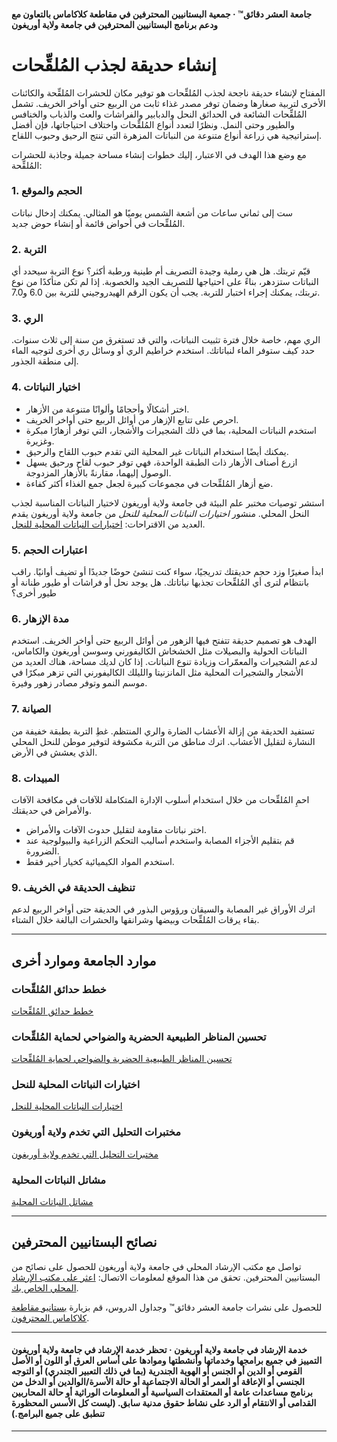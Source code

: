 #### جامعة العشر دقائق™ · جمعية البستانيين المحترفين في مقاطعة كلاكاماس بالتعاون مع ودعم برنامج البستانيين المحترفين في جامعة ولاية أوريغون

# إنشاء حديقة لجذب المُلقِّحات

المفتاح لإنشاء حديقة ناجحة لجذب المُلقِّحات هو توفير مكان للحشرات المُلقِّحة والكائنات الأخرى لتربية صغارها وضمان توفر مصدر غذاء ثابت من الربيع حتى أواخر الخريف. تشمل المُلقِّحات الشائعة في الحدائق النحل والدبابير والفراشات والعث والذباب والخنافس والطيور وحتى النمل. ونظرًا لتعدد أنواع المُلقِّحات واختلاف احتياجاتها، فإن أفضل إستراتيجية هي زراعة أنواع متنوعة من النباتات المزهرة التي تنتج الرحيق وحبوب اللقاح.

مع وضع هذا الهدف في الاعتبار، إليك خطوات إنشاء مساحة جميلة وجاذبة للحشرات المُلقِّحة:

### 1. الحجم والموقع

ست إلى ثماني ساعات من أشعة الشمس يوميًا هو المثالي. يمكنك إدخال نباتات المُلقِّحات في أحواض قائمة أو إنشاء حوض جديد.

### 2. التربة

قيّم تربتك. هل هي رملية وجيدة التصريف أم طينية ورطبة أكثر؟ نوع التربة سيحدد أي النباتات ستزدهر، بناءً على احتياجها للتصريف الجيد والخصوبة. إذا لم تكن متأكدًا من نوع تربتك، يمكنك إجراء اختبار للتربة. يجب أن يكون الرقم الهيدروجيني للتربة بين 6.0 و7.0.

### 3. الري

الري مهم، خاصة خلال فترة تثبيت النباتات، والتي قد تستغرق من سنة إلى ثلاث سنوات. حدد كيف ستوفر الماء لنباتاتك. استخدم خراطيم الري أو وسائل ري أخرى لتوجيه الماء إلى منطقة الجذور.

### 4. اختيار النباتات

- اختر أشكالًا وأحجامًا وألوانًا متنوعة من الأزهار.
- احرص على تتابع الإزهار من أوائل الربيع حتى أواخر الخريف.
- استخدم النباتات المحلية، بما في ذلك الشجيرات والأشجار، التي توفر أزهارًا مبكرة وغزيرة.
- يمكنك أيضًا استخدام النباتات غير المحلية التي تقدم حبوب اللقاح والرحيق.
- ازرع أصناف الأزهار ذات الطبقة الواحدة، فهي توفر حبوب لقاح ورحيق يسهل الوصول إليهما، مقارنةً بالأزهار المزدوجة.
- ضع أزهار المُلقِّحات في مجموعات كبيرة لجعل جمع الغذاء أكثر كفاءة.

استشر توصيات مختبر علم البيئة في جامعة ولاية أوريغون لاختيار النباتات المناسبة لجذب النحل المحلي. منشور *اختيارات النباتات المحلية للنحل* من جامعة ولاية أوريغون يقدم العديد من الاقتراحات: [اختيارات النباتات المحلية للنحل](https://extension.oregonstate.edu/catalog/pub/em-9363-native-plant-picks-bees).

### 5. اعتبارات الحجم

ابدأ صغيرًا وزد حجم حديقتك تدريجيًا، سواء كنت تنشئ حوضًا جديدًا أو تضيف أوانيًا. راقب بانتظام لترى أي المُلقِّحات تجذبها نباتاتك. هل يوجد نحل أو فراشات أو طيور طنانة أو طيور أخرى؟

### 6. مدة الإزهار

الهدف هو تصميم حديقة تتفتح فيها الزهور من أوائل الربيع حتى أواخر الخريف. استخدم النباتات الحولية والبصيلات مثل الخشخاش الكاليفورني وسوسن أوريغون والكاماس، لدعم الشجيرات والمعمّرات وزيادة تنوع النباتات. إذا كان لديك مساحة، هناك العديد من الأشجار والشجيرات المحلية مثل المانزنيتا والليلك الكاليفورني التي تزهر مبكرًا في موسم النمو وتوفر مصادر زهور وفيرة.

### 7. الصيانة

تستفيد الحديقة من إزالة الأعشاب الضارة والري المنتظم. غطِ التربة بطبقة خفيفة من النشارة لتقليل الأعشاب. اترك مناطق من التربة مكشوفة لتوفير موطن للنحل المحلي الذي يعشش في الأرض.

### 8. المبيدات

احمِ المُلقِّحات من خلال استخدام أسلوب الإدارة المتكاملة للآفات في مكافحة الآفات والأمراض في حديقتك.

- اختر نباتات مقاومة لتقليل حدوث الآفات والأمراض.
- قم بتقليم الأجزاء المصابة واستخدم أساليب التحكم الزراعية والبيولوجية عند الضرورة.
- استخدم المواد الكيميائية كخيار أخير فقط.

### 9. تنظيف الحديقة في الخريف

اترك الأوراق غير المصابة والسيقان ورؤوس البذور في الحديقة حتى أواخر الربيع لدعم بقاء يرقات المُلقِّحات وبيضها وشرانقها والحشرات البالغة خلال الشتاء.

---

## موارد الجامعة وموارد أخرى

### خطط حدائق المُلقِّحات

[خطط حدائق المُلقِّحات](https://ucdavis.app.box.com/s/h88bp60ucq6mk82w9v8eubtvuqecw1bi)

### تحسين المناظر الطبيعية الحضرية والضواحي لحماية المُلقِّحات

[تحسين المناظر الطبيعية الحضرية والضواحي لحماية المُلقِّحات](https://extension.oregonstate.edu/catalog/pub/em-9289-enhancing-urban-suburban-landscapes-protect-pollinators)

### اختيارات النباتات المحلية للنحل

[اختيارات النباتات المحلية للنحل](https://extension.oregonstate.edu/catalog/pub/em-9363-native-plant-picks-bees)

### مختبرات التحليل التي تخدم ولاية أوريغون

[مختبرات التحليل التي تخدم ولاية أوريغون](https://www.oregon.gov/ODA/programs/Pesticides/Documents/2020/AnalyticalLabsServingOregon.pdf)

### مشاتل النباتات المحلية

[مشاتل النباتات المحلية](https://portlandnativeplants.org/native-plant-nurseries)

---

## نصائح البستانيين المحترفين

تواصل مع مكتب الإرشاد المحلي في جامعة ولاية أوريغون للحصول على نصائح من البستانيين المحترفين. تحقق من هذا الموقع لمعلومات الاتصال: [اعثر على مكتب الإرشاد المحلي الخاص بك](https://extension.oregonstate.edu/find-us).

للحصول على نشرات جامعة العشر دقائق™ وجداول الدروس، قم بزيارة [بستانيو مقاطعة كلاكاماس المحترفون](https://cmastergardeners.org).

---

#### خدمة الإرشاد في جامعة ولاية أوريغون · تحظر خدمة الإرشاد في جامعة ولاية أوريغون التمييز في جميع برامجها وخدماتها وأنشطتها وموادها على أساس العرق أو اللون أو الأصل القومي أو الدين أو الجنس أو الهوية الجندرية (بما في ذلك التعبير الجندري) أو التوجه الجنسي أو الإعاقة أو العمر أو الحالة الاجتماعية أو حالة الأسرة/الوالدين أو الدخل من برنامج مساعدات عامة أو المعتقدات السياسية أو المعلومات الوراثية أو حالة المحاربين القدامى أو الانتقام أو الرد على نشاط حقوق مدنية سابق. (ليست كل الأسس المحظورة تنطبق على جميع البرامج.)
---